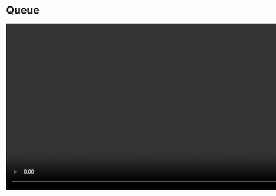 # Queue

<video src="https://youtu.be/D6gu-_tmEpQ?feature=shared" preview-src="queue1.jpeg" width="900"  />



## Overview

<note>

**What is a Queue?**

A queue is a data structure that stores items in a first-in, first-out (FIFO) order. In a FIFO data structure, the first item added to the queue will be the first item removed. This is equivalent to the requirement that once a new element is added, all elements that were added before have to be removed before the new element can be removed.
</note>

## Use Cases

<procedure>

Use cases for a queue include:

- Storing the order of operations in a calculator
- Storing the order of web pages visited in a web browser
- Storing the order of function calls in a program
- Storing the order of undo operations in a program
- Storing the order of transactions in a bank account
- Storing the order of processes in an operating system
- Storing the order of tasks in a thread pool
- Storing the order of messages in a message queue

</procedure>



## Implementation

<table style="none">
<tr>
<td>

```plantuml
@startuml
class Queue {
  - data: DataType[]
  - front: int
  - rear: int
  - capacity: int

  + Queue(capacity: int)
  + isEmpty(): boolean
  + isFull(): boolean
  + enqueue(item: DataType): void
  + dequeue(): DataType
  + peek(): DataType
  + size(): int
}
@enduml
```
</td>
<td>

<deflist collapsible="true" default-state="collapsed">
<def title="Key Elements" default-state="collapsed">
    <deflist>
        <def title="data">is an array to store the elements of the queue.</def>
        <def title="front">is an integer representing the index of the front element in the queue.</def>
        <def title="rear">is an integer representing the index of the rear element in the queue.</def>
        <def title="capacity">is the maximum number of elements the queue can hold.</def>
    </deflist>
</def>
<def title="Methods">
    <deflist>
        <def title="isEmpty()">returns true if the queue is empty, false otherwise.</def>
        <def title="isFull()">returns true if the queue is full, false otherwise.</def>
        <def title="enqueue(item)">adds an item to the rear of the queue.</def>
        <def title="dequeue()">removes an item from the front of the queue.</def>
        <def title="peek()">returns the item at the front of the queue without removing it.</def>
        <def title="size()">returns the number of items in the queue.</def>
    </deflist>
</def>
</deflist>
</td>
</tr>
<tr style="none">
<td colspan="2">

<tip>
<b>Enqueue</b>
<p>Enqueuing an item onto a queue is a simple operation. The item is added to the rear of the queue. This is done by adding the item to the rear of the queue and then incrementing the rear of the queue.</p>
</tip>

<tip>
<b>Dequeue</b>
<p>Dequeuing an item from a queue is a simple operation. The item is removed from the front of the queue. This is done by removing the item from the front of the queue and then incrementing the front of the queue.</p>
</tip>

<tip>
<b>Peek</b>
<p>Peeking at an item in a queue is a simple operation. The item is returned from the front of the queue. This is done by returning the item from the front of the queue.</p>
</tip>

</td>
</tr>
</table>

#### Sample Code

```c++
#include <cassert>
#include <iostream>
#include <queue>
 
int main()
{
    std::queue<int> q;
 
    q.push(0); // back pushes 0
    q.push(1); // q = 0 1
    q.push(2); // q = 0 1 2
    q.push(3); // q = 0 1 2 3
 
    assert(q.front() == 0);
    assert(q.back() == 3);
    assert(q.size() == 4);
 
    q.pop(); // removes the front element, 0
    assert(q.size() == 3);
 
    // Print and remove all elements. Note that std::queue does not
    // support begin()/end(), so a range-for-loop cannot be used.
    std::cout << "q: ";
    for (; !q.empty(); q.pop())
        std::cout << q.front() << ' ';
    std::cout << '\n';
    assert(q.size() == 0);
}
```

#### Output

```text
q: 1 2 3
```

### Considerations




